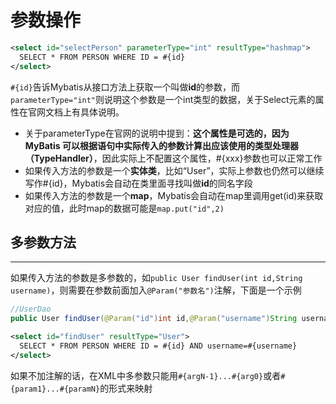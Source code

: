 # 参数操作
```XML
<select id="selectPerson" parameterType="int" resultType="hashmap">
  SELECT * FROM PERSON WHERE ID = #{id}
</select>
```
`#{id}`告诉Mybatis从接口方法上获取一个叫做**id**的参数，而`parameterType="int"`则说明这个参数是一个int类型的数据，关于Select元素的属性在官网文档上有具体说明。
- 关于parameterType在官网的说明中提到：**这个属性是可选的，因为 MyBatis 可以根据语句中实际传入的参数计算出应该使用的类型处理器（TypeHandler）**，因此实际上不配置这个属性，#{xxx}参数也可以正常工作
- 如果传入方法的参数是一个**实体类**，比如“User”，实际上参数也仍然可以继续写作#{id}，Mybatis会自动在类里面寻找叫做**id**的同名字段
- 如果传入方法的参数是一个**map**，Mybatis会自动在map里调用get(id)来获取对应的值，此时map的数据可能是`map.put("id",2)`

## 多参数方法
---
如果传入方法的参数是多参数的，如`public User findUser(int id,String username)`，则需要在参数前面加入`@Param("参数名")`注解，下面是一个示例
```java
//UserDao
public User findUser(@Param("id")int id,@Param("username")String username)
```
```XML
<select id="findUser" resultType="User">
  SELECT * FROM PERSON WHERE ID = #{id} AND username=#{username}
</select>
```

如果不加注解的话，在XML中多参数只能用`#{argN-1}...#{arg0}`或者`#{param1}...#{paramN}`的形式来映射
